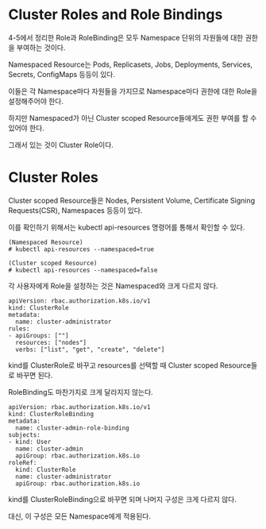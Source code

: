 # Cluster Roles and Role Bindings

4-5에서 정리한 Role과 RoleBinding은 모두 Namespace 단위의 자원들에 대한 권한을 부여하는 것이다.

Namespaced Resource는 Pods, Replicasets, Jobs, Deployments, Services, Secrets, ConfigMaps 등등이 있다.

이들은 각 Namespace마다 자원들을 가지므로 Namespace마다 권한에 대한 Role을 설정해주어야 한다.

하지만 Namespaced가 아닌 Cluster scoped Resource들에게도 권한 부여를 할 수 있어야 한다.

그래서 있는 것이 Cluster Role이다.

# Cluster Roles

Cluster scoped Resource들은 Nodes, Persistent Volume, Certificate Signing Requests(CSR), Namespaces 등등이 있다.

이를 확인하기 위해서는 kubectl api-resources 명령어를 통해서 확인할 수 있다.

```
(Namespaced Resource)
# kubectl api-resources --namespaced=true

(Cluster scoped Resource)
# kubectl api-resources --namespaced=false
```

각 사용자에게 Role을 설정하는 것은 Namespaced와 크게 다르지 않다.

```
apiVersion: rbac.authorization.k8s.io/v1
kind: ClusterRole
metadata:
  name: cluster-administrator
rules:
- apiGroups: [""]
  resources: ["nodes"]
  verbs: ["list", "get", "create", "delete"]
```

kind를 ClusterRole로 바꾸고 resources를 선택할 때 Cluster scoped Resource들로 바꾸면 된다.

RoleBinding도 마찬가지로 크게 달라지지 않는다.

```
apiVersion: rbac.authorization.k8s.io/v1
kind: ClusterRoleBinding
metadata:
  name: cluster-admin-role-binding
subjects:
- kind: User
  name: cluster-admin
  apiGroup: rbac.authorization.k8s.io
roleRef:
  kind: ClusterRole
  name: cluster-administrator
  apiGroup: rbac.authorization.k8s.io
```

kind를 ClusterRoleBinding으로 바꾸면 되며 나머지 구성은 크게 다르지 않다.

대신, 이 구성은 모든 Namespace에게 적용된다.
